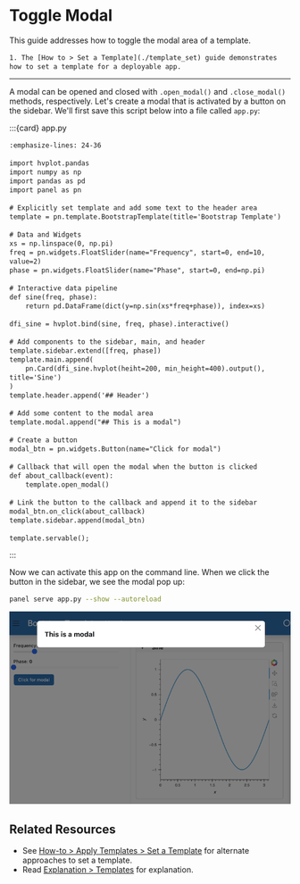 # Toggle Modal

This guide addresses how to toggle the modal area of a template.

```{admonition} Prerequisites
1. The [How to > Set a Template](./template_set) guide demonstrates how to set a template for a deployable app.
```

---

A modal can be opened and closed with `.open_modal()` and `.close_modal()` methods, respectively. Let's create a modal that is activated by a button on the sidebar. We'll first save this script below into a file called `app.py`:

:::{card} app.py
``` {code-block} python
:emphasize-lines: 24-36

import hvplot.pandas
import numpy as np
import pandas as pd
import panel as pn

# Explicitly set template and add some text to the header area
template = pn.template.BootstrapTemplate(title='Bootstrap Template')

# Data and Widgets
xs = np.linspace(0, np.pi)
freq = pn.widgets.FloatSlider(name="Frequency", start=0, end=10, value=2)
phase = pn.widgets.FloatSlider(name="Phase", start=0, end=np.pi)

# Interactive data pipeline
def sine(freq, phase):
    return pd.DataFrame(dict(y=np.sin(xs*freq+phase)), index=xs)

dfi_sine = hvplot.bind(sine, freq, phase).interactive()

# Add components to the sidebar, main, and header
template.sidebar.extend([freq, phase])
template.main.append(
    pn.Card(dfi_sine.hvplot(heiht=200, min_height=400).output(), title='Sine')
)
template.header.append('## Header')

# Add some content to the modal area
template.modal.append("## This is a modal")

# Create a button
modal_btn = pn.widgets.Button(name="Click for modal")

# Callback that will open the modal when the button is clicked
def about_callback(event):
    template.open_modal()

# Link the button to the callback and append it to the sidebar
modal_btn.on_click(about_callback)
template.sidebar.append(modal_btn)

template.servable();
```
:::

Now we can activate this app on the command line. When we click the button in the sidebar, we see the modal pop up:

```bash
panel serve app.py --show --autoreload
```

<img src="../../_static/images/template_arrange_modal.png" alt="example panel app with an active modal">

## Related Resources

- See [How-to > Apply Templates > Set a Template](./template_set) for alternate approaches to set a template.
- Read [Explanation > Templates](../../explanation/styling/templates_overview) for explanation.
